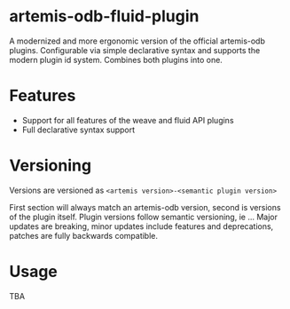 # artemis-odb-fluid-plugin

A modernized and more ergonomic version of the official artemis-odb plugins. Configurable via simple declarative syntax
and supports the modern plugin id system.  Combines both plugins into one.

# Features

- Support for all features of the weave and fluid API plugins
- Full declarative syntax support

# Versioning

Versions are versioned as `<artemis version>-<semantic plugin version>`

First section will always match an artemis-odb version, second is versions of the plugin itself.
Plugin versions follow semantic versioning, ie <major>.<minor>.<patch>. Major updates are breaking, minor updates
include features and deprecations, patches are fully backwards compatible.

# Usage

TBA
